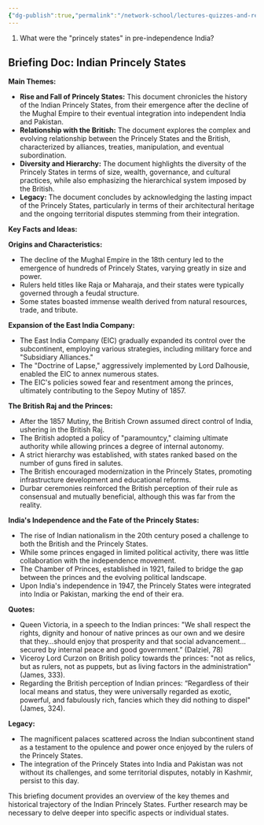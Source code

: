 ```yaml
---
{"dg-publish":true,"permalink":"/network-school/lectures-quizzes-and-references/briefs-timelines-and-study-guides/indian-history/indian-history-princely-states-brief/"}
---
```




1. What were the "princely states" in pre-independence India?
## Briefing Doc: Indian Princely States

**Main Themes:**

- **Rise and Fall of Princely States:** This document chronicles the history of the Indian Princely States, from their emergence after the decline of the Mughal Empire to their eventual integration into independent India and Pakistan.
- **Relationship with the British:** The document explores the complex and evolving relationship between the Princely States and the British, characterized by alliances, treaties, manipulation, and eventual subordination.
- **Diversity and Hierarchy:** The document highlights the diversity of the Princely States in terms of size, wealth, governance, and cultural practices, while also emphasizing the hierarchical system imposed by the British.
- **Legacy:** The document concludes by acknowledging the lasting impact of the Princely States, particularly in terms of their architectural heritage and the ongoing territorial disputes stemming from their integration.

**Key Facts and Ideas:**

**Origins and Characteristics:**

- The decline of the Mughal Empire in the 18th century led to the emergence of hundreds of Princely States, varying greatly in size and power.
- Rulers held titles like Raja or Maharaja, and their states were typically governed through a feudal structure.
- Some states boasted immense wealth derived from natural resources, trade, and tribute.

**Expansion of the East India Company:**

- The East India Company (EIC) gradually expanded its control over the subcontinent, employing various strategies, including military force and "Subsidiary Alliances."
- The "Doctrine of Lapse," aggressively implemented by Lord Dalhousie, enabled the EIC to annex numerous states.
- The EIC's policies sowed fear and resentment among the princes, ultimately contributing to the Sepoy Mutiny of 1857.

**The British Raj and the Princes:**

- After the 1857 Mutiny, the British Crown assumed direct control of India, ushering in the British Raj.
- The British adopted a policy of "paramountcy," claiming ultimate authority while allowing princes a degree of internal autonomy.
- A strict hierarchy was established, with states ranked based on the number of guns fired in salutes.
- The British encouraged modernization in the Princely States, promoting infrastructure development and educational reforms.
- Durbar ceremonies reinforced the British perception of their rule as consensual and mutually beneficial, although this was far from the reality.

**India's Independence and the Fate of the Princely States:**

- The rise of Indian nationalism in the 20th century posed a challenge to both the British and the Princely States.
- While some princes engaged in limited political activity, there was little collaboration with the independence movement.
- The Chamber of Princes, established in 1921, failed to bridge the gap between the princes and the evolving political landscape.
- Upon India's independence in 1947, the Princely States were integrated into India or Pakistan, marking the end of their era.

**Quotes:**

- Queen Victoria, in a speech to the Indian princes: "We shall respect the rights, dignity and honour of native princes as our own and we desire that they…should enjoy that prosperity and that social advancement…secured by internal peace and good government.” (Dalziel, 78)
- Viceroy Lord Curzon on British policy towards the princes: "not as relics, but as rulers, not as puppets, but as living factors in the administration" (James, 333).
- Regarding the British perception of Indian princes: “Regardless of their local means and status, they were universally regarded as exotic, powerful, and fabulously rich, fancies which they did nothing to dispel" (James, 324).

**Legacy:**

- The magnificent palaces scattered across the Indian subcontinent stand as a testament to the opulence and power once enjoyed by the rulers of the Princely States.
- The integration of the Princely States into India and Pakistan was not without its challenges, and some territorial disputes, notably in Kashmir, persist to this day.

This briefing document provides an overview of the key themes and historical trajectory of the Indian Princely States. Further research may be necessary to delve deeper into specific aspects or individual states.
